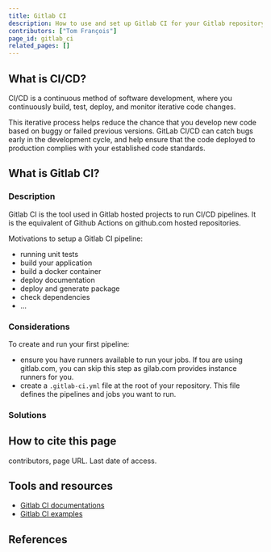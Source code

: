 ```yaml
---
title: Gitlab CI
description: How to use and set up Gitlab CI for your Gitlab repository
contributors: ["Tom François"]
page_id: gitlab_ci
related_pages: []
---
```


## What is CI/CD?

CI/CD is a continuous method of software development, where you continuously build, test, deploy, and monitor iterative code changes.

This iterative process helps reduce the chance that you develop new code based on buggy or failed previous versions. GitLab CI/CD can catch bugs early in the development cycle, and help ensure that the code deployed to production complies with your established code standards.

## What is Gitlab CI?

### Description

Gitlab CI is the tool used in Gitlab hosted projects to run CI/CD pipelines. It is the equivalent of Github Actions on github.com hosted repositories.

Motivations to setup a Gitlab CI pipeline:

- running unit tests
- build your application
- build a docker container
- deploy documentation
- deploy and generate package
- check dependencies
- ...

### Considerations

To create and run your first pipeline:

- ensure you have runners available to run your jobs. If tou are using gitlab.com, you can skip this step as gilab.com provides instance runners for you.
- create a `.gitlab-ci.yml` file at the root of your repository. This file defines the pipelines and jobs you want to run.

### Solutions




## How to cite this page <!-- do not delete this heading and write your text below it -->
 contributors, page URL. Last date of access.

## Tools and resources

- [Gitlab CI documentations](https://docs.gitlab.com/ee/ci/)
- [Gitlab CI examples](https://docs.gitlab.com/ee/ci/examples/)

## References

[^gitlabci_first_tuto]: [https://docs.gitlab.com/ee/ci/quick_start/](https://docs.gitlab.com/ee/ci/quick_start/)

[^gitlabci-antipatterns]: [https://dev.to/zenika/gitlab-ci-10-best-practices-to-avoid-widespread-anti-patterns-2mb5](https://dev.to/zenika/gitlab-ci-10-best-practices-to-avoid-widespread-anti-patterns-2mb5)

